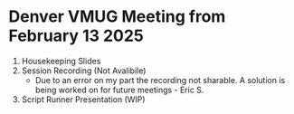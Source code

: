 # Denver VMUG Meeting from February 13 2025
1. Housekeeping Slides
2. Session Recording (Not Avalibile)
   - Due to an error on my part the recording not sharable. A solution is being worked on for future meetings - Eric S.
3. Script Runner Presentation (WIP)
